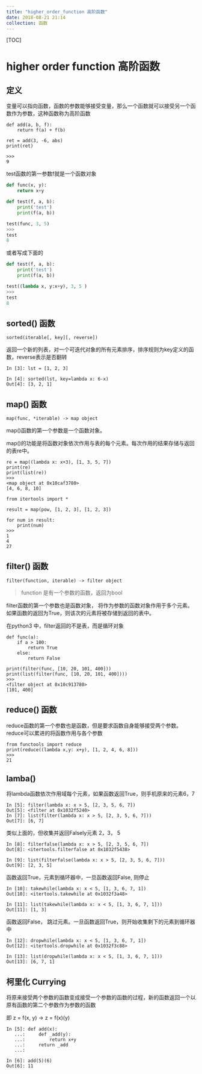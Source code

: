 ```yaml
---
title: "higher_order_function 高阶函数"
date: 2018-08-21 21:14
collection: 函数
---
```


[TOC]



# higher order function 高阶函数



## 定义

变量可以指向函数，函数的参数能够接受变量，那么一个函数就可以接受另一个函数作为参数，这种函数称为高阶函数

```
def add(a, b, f):
    return f(a) + f(b)

ret = add(3, -6, abs)
print(ret)

>>>
9
```



test函数的第一参数f就是一个函数对象

```python
def func(x, y):
    return x+y

def test(f, a, b):
    print('test')
    print(f(a, b))

test(func, 3, 5)
>>>
test
8
```

或者写成下面的

```python
def test(f, a, b):
    print('test')
    print(f(a, b))

test((lambda x, y:x+y), 3, 5 )
>>>
test
8
```



## sorted() 函数

```
sorted(iterable[, key][, reverse])
```

返回一个新的列表，对一个可迭代对象的所有元素排序，排序规则为key定义的函数，reverse表示是否翻转



```
In [3]: lst = [1, 2, 3]

In [4]: sorted(lst, key=lambda x: 6-x)
Out[4]: [3, 2, 1]
```



## map() 函数

```
map(func, *iterable) -> map object
```

map()函数的第一个参数是一个函数对象。

map()的功能是将函数对象依次作用与表的每个元素。每次作用的结果存储与返回的表re中。



```
re = map((lambda x: x+3), [1, 3, 5, 7])
print(re)
print(list(re))
>>>
<map object at 0x10caf3780>
[4, 6, 8, 10]
```

```
from itertools import *

result = map(pow, [1, 2, 3], [1, 2, 3])

for num in result:
    print(num)
>>>
1
4
27
```



## filter() 函数

```
filter(function, iterable) -> filter object
```

> function 是有一个参数的函数，返回为bool

filter函数的第一个参数也是函数对象， 将作为参数的函数对象作用于多个元素。
如果函数的返回为True，则该次的元素将被存储到返回的表中。

在python3 中，filter返回的不是表，而是循环对象



```
def func(a):
    if a > 100:
        return True
    else:
        return False

print(filter(func, [10, 20, 101, 400]))
print(list(filter(func, [10, 20, 101, 400])))
>>>
<filter object at 0x10c913780>
[101, 400]
```



## reduce() 函数

reduce函数的第一个参数也是函数，但是要求函数自身能够接受两个参数。 reduce可以累进的将函数作用与各个参数

```
from functools import reduce
print(reduce((lambda x,y: x+y), [1, 2, 4, 6, 8]))
>>>
21
```



## lamba()

将lambda函数依次作用域每个元素，如果函数返回True，则手机原来的元素6，7

```
In [5]: filter(lambda x: x > 5, [2, 3, 5, 6, 7])
Out[5]: <filter at 0x1032f5240>
In [7]: list(filter(lambda x: x > 5, [2, 3, 5, 6, 7]))
Out[7]: [6, 7]
```



类似上面的，但收集并返回Falsely元素 2，3， 5

```
In [8]: filterfalse(lambda x: x > 5, [2, 3, 5, 6, 7])
Out[8]: <itertools.filterfalse at 0x1032f5438>

In [9]: list(filterfalse(lambda x: x > 5, [2, 3, 5, 6, 7]))
Out[9]: [2, 3, 5]
```



函数返回True，元素到循环器中，一旦函数返回False, 则停止

```
In [10]: takewhile(lambda x: x < 5, [1, 3, 6, 7, 1])
Out[10]: <itertools.takewhile at 0x1032f3a48>

In [11]: list(takewhile(lambda x: x < 5, [1, 3, 6, 7, 1]))
Out[11]: [1, 3]
```



函数返回False， 跳过元素。一旦函数返回True，则开始收集剩下的元素到循环器中

```
In [12]: dropwhile(lambda x: x < 5, [1, 3, 6, 7, 1])
Out[12]: <itertools.dropwhile at 0x1032f3c88>

In [13]: list(dropwhile(lambda x: x < 5, [1, 3, 6, 7, 1]))
Out[13]: [6, 7, 1]
```



## 柯里化 Currying

将原来接受两个参数的函数变成接受一个参数的函数的过程，新的函数返回一个以原有函数的第二个参数作为参数的函数

即 z = f(x, y)  ->  z = f(x)(y)

```
In [5]: def add(x):
   ...:     def _add(y):
   ...:         return x+y
   ...:     return _add
   ...:

In [6]: add(5)(6)
Out[6]: 11
```